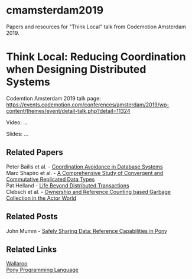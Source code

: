 # cmamsterdam2019
Papers and resources for "Think Local" talk from Codemotion Amsterdam 2019.

# Think Local: Reducing Coordination when Designing Distributed Systems

Codemtion Amsterdam 2019 talk page: https://events.codemotion.com/conferences/amsterdam/2019/wp-content/themes/event/detail-talk.php?detail=11324

Video: ...

Slides: ...

## Related Papers

Peter Bailis et al. - [Coordination Avoidance in Database Systems](http://www.vldb.org/pvldb/vol8/p185-bailis.pdf)  
Marc Shapiro et al. - [A Comprehensive Study of Convergent and Commutative Replicated Data Types](https://hal.inria.fr/inria-00555588/document)  
Pat Helland - [Life Beyond Distributed Transactions](https://queue.acm.org/detail.cfm?ref=rss&id=3025012)  
Clebsch et al. - [Ownership and Reference Counting based Garbage Collection in the Actor World](https://www.doc.ic.ac.uk/~scd/icooolps15_GC.pdf)  

## Related Posts
John Mumm - [Safely Sharing Data: Reference Capabilities in Pony](http://jtfmumm.com/blog/2016/03/06/safely-sharing-data-pony-reference-capabilities/)  

## Related Links

[Wallaroo](http://github.com/wallaroolabs/wallaroo)  
[Pony Programming Language](http://www.ponylang.org)

